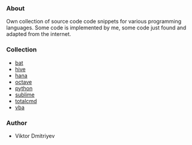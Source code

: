 ### About

Own collection of source code code snippets for various programming languages. Some code is implemented by me, some code just found and adapted from the internet.

### Collection

* [bat](bat)
* [hive](hive)
* [hana](hana)
* [octave](octave)
* [python](python)
* [sublime](sublime)
* [totalcmd](totalcmd)
* [vba](vba)

### Author

* Viktor Dmitriyev
